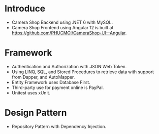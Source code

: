 # Introduce
- Camera Shop Backend using .NET 6 with MySQL.
- Camera Shop Frontend using Angular 12 is built at https://github.com/PHUCMOI/CameraShop-UI--Angular.

# Framework
 - Authentication and Authorization with JSON Web Token.
 - Using LINQ, SQL, and Stored Procedures to retrieve data with support from Dapper, and AutoMapper.
 - Entity Framework uses Database First.
 - Third-party use for payment online is PayPal.
 - Unitest uses xUnit.

# Design Pattern 
 - Repository Pattern with Dependency Injection.
